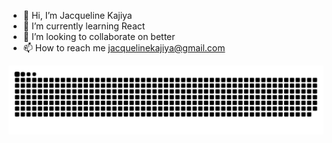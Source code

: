 - 👋 Hi, I’m Jacqueline Kajiya
- 🌱 I’m currently learning React
- 💞️ I’m looking to collaborate on better 
- 📫 How to reach me jacquelinekajiya@gmail.com

![Snake animation](https://raw.githubusercontent.com/Platane/snk/output/github-contribution-grid-snake.svg)

<!---
JacqueKajiya/JacqueKajiya is a ✨ special ✨ repository because its `README.md` (this file) appears on your GitHub profile.
You can click the Preview link to take a look at your changes.
--->
